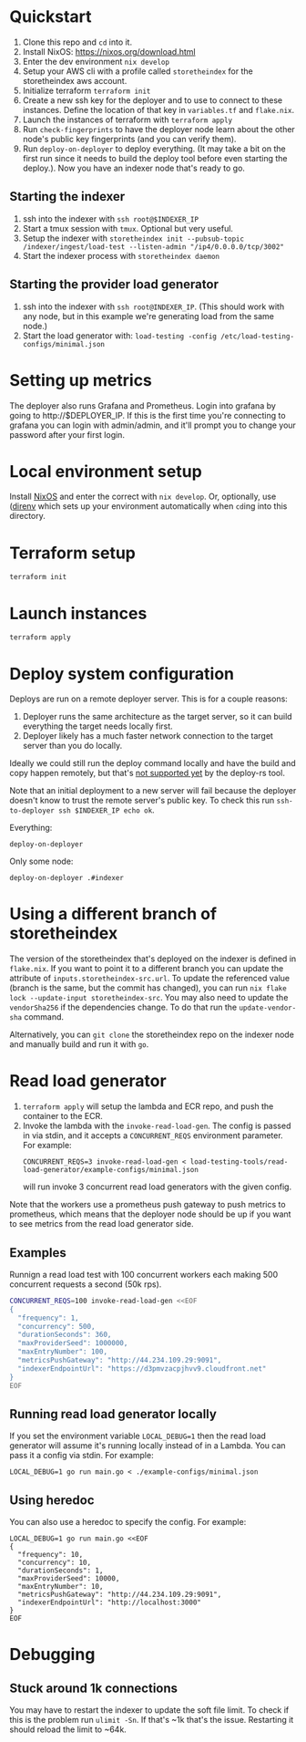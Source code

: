 # Quickstart
1. Clone this repo and `cd` into it.
1. Install NixOS: https://nixos.org/download.html
1. Enter the dev environment `nix develop`
1. Setup your AWS cli with a profile called `storetheindex` for the
   storetheindex aws account.
1. Initialize terraform `terraform init`
1. Create a new ssh key for the deployer and to use to connect to these
   instances. Define the location of that key in `variables.tf` and `flake.nix`.
1. Launch the instances of terraform with `terraform apply`
1. Run `check-fingerprints` to have the deployer node learn about the other
   node's public key fingerprints (and you can verify them).
1. Run `deploy-on-deployer` to deploy everything. (It may take a bit on the
   first run since it needs to build the deploy tool before even starting the
   deploy.). Now you have an indexer node that's ready to go.

## Starting the indexer
1. ssh into the indexer with `ssh root@$INDEXER_IP`
1. Start a tmux session with `tmux`. Optional but very useful.
1. Setup the indexer with `storetheindex init --pubsub-topic /indexer/ingest/load-test --listen-admin "/ip4/0.0.0.0/tcp/3002"`
1. Start the indexer process with `storetheindex daemon`

## Starting the provider load generator
1. ssh into the indexer with `ssh root@INDEXER_IP`. (This should work with any
   node, but in this example we're generating load from the same node.)
1. Start the load generator with: `load-testing -config /etc/load-testing-configs/minimal.json`

# Setting up metrics
The deployer also runs Grafana and Prometheus. Login into grafana by going to
http://$DEPLOYER_IP. If this is the first time you're connecting to grafana you
can login with admin/admin, and it'll prompt you to change your password after
your first login.

# Local environment setup
Install [NixOS](https://nixos.org/) and enter the correct with `nix develop`.
Or, optionally, use ([direnv](https://direnv.net/) which sets up your
environment automatically when `cd`ing into this directory.
# Terraform setup
```
terraform init
```
# Launch instances

```
terraform apply
```

# Deploy system configuration

Deploys are run on a remote deployer server. This is for a couple reasons:
1. Deployer runs the same architecture as the target server, so it can build
   everything the target needs locally first.
2. Deployer likely has a much faster network connection to the target server
   than you do locally.

Ideally we could still run the deploy command locally and have the build and
copy happen remotely, but that's [not supported
yet](https://github.com/serokell/deploy-rs/issues/12) by the deploy-rs tool.


Note that an initial deployment to a new server will fail because the deployer
doesn't know to trust the remote server's public key. To check this run
`ssh-to-deployer ssh $INDEXER_IP echo ok`.

Everything:
```
deploy-on-deployer
```

Only some node:
```
deploy-on-deployer .#indexer
```

# Using a different branch of storetheindex

The version of the storetheindex that's deployed on the indexer is defined in
`flake.nix`. If you want to point it to a different branch you can update the
attribute of `inputs.storetheindex-src.url`. To update the referenced value
(branch is the same, but the commit has changed), you can run `nix flake lock
--update-input storetheindex-src`. You may also need to update the
`vendorSha256` if the dependencies change. To do that run the
`update-vendor-sha` command.

Alternatively, you can `git clone` the storetheindex repo on the indexer node
and manually build and run it with `go`.

# Read load generator

1. `terraform apply` will setup the lambda and ECR repo, and push the container
   to the ECR.
1. Invoke the lambda with the `invoke-read-load-gen`. The config is passed in
   via stdin, and it accepts a `CONCURRENT_REQS` environment parameter. For
   example:
   ```
   CONCURRENT_REQS=3 invoke-read-load-gen < load-testing-tools/read-load-generator/example-configs/minimal.json
   ```
   will run invoke 3 concurrent read load generators with the given config.

Note that the workers use a prometheus push gateway to push metrics to
prometheus, which means that the deployer node should be up if you want to see
metrics from the read load generator side.

## Examples

Runnign a read load test with 100 concurrent workers each making 500 concurrent
requests a second (50k rps).

```bash
CONCURRENT_REQS=100 invoke-read-load-gen <<EOF
{
  "frequency": 1,
  "concurrency": 500,
  "durationSeconds": 360,
  "maxProviderSeed": 1000000,
  "maxEntryNumber": 100,
  "metricsPushGateway": "http://44.234.109.29:9091",
  "indexerEndpointUrl": "https://d3pmvzacpjhvv9.cloudfront.net"
}
EOF
```

## Running read load generator locally

If you set the environment variable `LOCAL_DEBUG=1` then the read load generator
will assume it's running locally instead of in a Lambda. You can pass it a
config via stdin. For example:
```
LOCAL_DEBUG=1 go run main.go < ./example-configs/minimal.json
```

## Using heredoc

You can also use a heredoc to specify the config. For example:
```
LOCAL_DEBUG=1 go run main.go <<EOF
{
  "frequency": 10,
  "concurrency": 10,
  "durationSeconds": 1,
  "maxProviderSeed": 10000,
  "maxEntryNumber": 10,
  "metricsPushGateway": "http://44.234.109.29:9091",
  "indexerEndpointUrl": "http://localhost:3000"
}
EOF

```

# Debugging
## Stuck around 1k connections
You may have to restart the indexer to update the soft file limit. To check if
this is the problem run `ulimit -Sn`. If that's ~1k that's the issue. Restarting
it should reload the limit to ~64k.